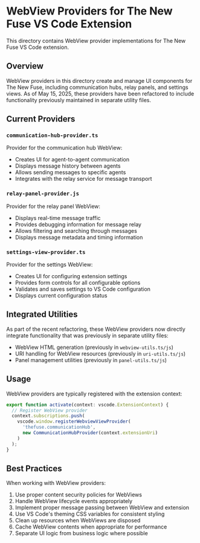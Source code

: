 # WebView Providers for The New Fuse VS Code Extension

This directory contains WebView provider implementations for The New Fuse VS Code extension.

## Overview

WebView providers in this directory create and manage UI components for The New Fuse, including communication hubs, relay panels, and settings views. As of May 15, 2025, these providers have been refactored to include functionality previously maintained in separate utility files.

## Current Providers

### `communication-hub-provider.ts`

Provider for the communication hub WebView:

- Creates UI for agent-to-agent communication
- Displays message history between agents
- Allows sending messages to specific agents
- Integrates with the relay service for message transport

### `relay-panel-provider.js`

Provider for the relay panel WebView:

- Displays real-time message traffic
- Provides debugging information for message relay
- Allows filtering and searching through messages
- Displays message metadata and timing information

### `settings-view-provider.ts`

Provider for the settings WebView:

- Creates UI for configuring extension settings
- Provides form controls for all configurable options
- Validates and saves settings to VS Code configuration
- Displays current configuration status

## Integrated Utilities

As part of the recent refactoring, these WebView providers now directly integrate functionality that was previously in separate utility files:

- WebView HTML generation (previously in `webview-utils.ts/js`)
- URI handling for WebView resources (previously in `uri-utils.ts/js`)
- Panel management utilities (previously in `panel-utils.ts/js`)

## Usage

WebView providers are typically registered with the extension context:

```typescript
export function activate(context: vscode.ExtensionContext) {
  // Register WebView provider
  context.subscriptions.push(
    vscode.window.registerWebviewViewProvider(
      'thefuse.communicationHub',
      new CommunicationHubProvider(context.extensionUri)
    )
  );
}
```

## Best Practices

When working with WebView providers:

1. Use proper content security policies for WebViews
2. Handle WebView lifecycle events appropriately
3. Implement proper message passing between WebView and extension
4. Use VS Code's theming CSS variables for consistent styling
5. Clean up resources when WebViews are disposed
6. Cache WebView contents when appropriate for performance
7. Separate UI logic from business logic where possible
